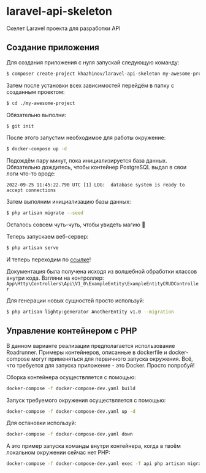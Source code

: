 # laravel-api-skeleton
Скелет Laravel проекта для разработки API

## Создание приложения

Для создания приложения с нуля запускай следующую команду:

```bash
$ composer create-project khazhinov/laravel-api-skeleton my-awesome-project
```

Затем после установки всех зависимостей перейдём в папку с созданным проектом:

```bash
$ cd ./my-awesome-project
```

Обязательно выполни:
```bash
$ git init
```

После этого запустим необходимое для работы окружение:

```bash
$ docker-compose up -d
```

Подождём пару минут, пока инициализируется база данных. Обязательно дождитесь, чтобы контейнер PostgreSQL выдал в свои логи что-то вроде:

```log
2022-09-25 11:45:22.790 UTC [1] LOG:  database system is ready to accept connections
```

Затем выполним инициализацию базы данных:
```bash
$ php artisan migrate --seed
```

Осталось совсем чуть-чуть, чтобы увидеть магию 🌃

Теперь запускаем веб-сервер:

```bash
$ php artisan serve
```

И теперь переходим по [ссылке](http://127.0.0.1:8000/fly-docs/latest)!

Документация была получена исходя из волшебной обработки классов внутри кода. Взгляни на контроллер: ```App\Http\Controllers\Api\V1_0\ExampleEntity\ExampleEntityCRUDController```

Для генерации новых сущностей просто используй:

```bash
$ php artisan lighty:generator AnotherEntity v1.0 --migration
```

## Управление контейнером с PHP

В данном варианте реализации предполагается использование Roadrunner. Примеры контейнеров, описанные в dockerfile и docker-compose могут применяться для первичного запуска окружения. Всё, что требуется для запуска приложение - это Docker. Просто попробуй!

Сборка контейнера осуществляется с помощью:

```bash
docker-compose -f docker-compose-dev.yaml build
```

Запуск требуемого окружения осуществляется с помощью:

```bash
docker-compose -f docker-compose-dev.yaml up -d
```

Для остановки используй:

```bash
docker-compose -f docker-compose-dev.yaml down
```

А это пример запуска команды внутри контейнера, когда в твоём локальном окружении сейчас нет PHP:

```bash
docker-compose -f docker-compose-dev.yaml exec -T api php artisan migrate:refresh --seed
```
